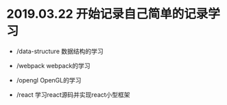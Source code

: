 # 2019.03.22 开始记录自己简单的记录学习


- /data-structure 数据结构的学习
- /webpack webpack的学习

- /opengl OpenGL的学习
- /react 学习react源码并实现react小型框架

